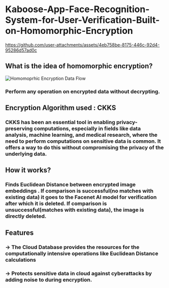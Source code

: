 # Kaboose-App-Face-Recognition-System-for-User-Verification-Built-on-Homomorphic-Encryption


https://github.com/user-attachments/assets/4eb758be-8175-446c-92d4-95286d57ad0c


## What is the idea of homomorphic encryption?
![Homomoprhic Encryption Data Flow](https://github.com/user-attachments/assets/0cb21653-b2cc-432b-adb5-bd2bb10e8837)

### Perform any operation on encrypted data without decrypting.
## Encryption Algorithm used : CKKS

### CKKS has been an essential tool in enabling privacy-preserving computations, especially in fields like data analysis, machine learning, and medical research, where the need to perform computations on sensitive data is common. It offers a way to do this without compromising the privacy of the underlying data.
## How it works?

### Finds Euclidean Distance between encrypted image embeddings . If comparison is successful(no matches with existing data) it goes to the Facenet AI model for verification after which it is deleted. If comparison is unsuccessful(matches with existing data), the image is directly deleted.
## Features

   ### ->  The Cloud Database provides the resources for the computationally intensive operations like Euclidean Distance calculations
   ### -> Protects sensitive data in cloud against cyberattacks by adding noise to during encryption.

   
